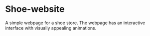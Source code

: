 # Shoe-website

A simple webpage for a shoe store.
The webpage has an interactive interface with visually appealing animations.
